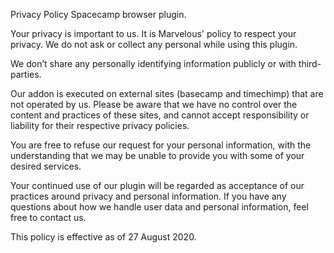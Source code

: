 Privacy Policy Spacecamp browser plugin.

Your privacy is important to us. It is Marvelous' policy to respect your privacy. We do not ask or collect any personal while using this plugin.

We don’t share any personally identifying information publicly or with third-parties.

Our addon is executed on external sites (basecamp and timechimp) that are not operated by us. Please be aware that we have no control over the content and practices of these sites, and cannot accept responsibility or liability for their respective privacy policies.

You are free to refuse our request for your personal information, with the understanding that we may be unable to provide you with some of your desired services.

Your continued use of our plugin will be regarded as acceptance of our practices around privacy and personal information. If you have any questions about how we handle user data and personal information, feel free to contact us.

This policy is effective as of 27 August 2020.